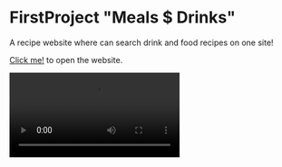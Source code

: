 # FirstProject "Meals $ Drinks"

A recipe website where can search drink and food recipes on one site!

 [Click me!](http://google.com) to open the website.
 
![GitHub Logo](assets/images/fire.mp4)
